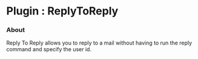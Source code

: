 <h1>Plugin : ReplyToReply</h1>

### About 
Reply To Reply allows you to reply to a mail without having to run the reply command and specify the user id. 
